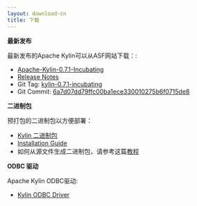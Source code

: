 ```yaml
---
layout: download-cn
title: 下载
---
```

__最新发布__

最新发布的Apache Kylin可以从ASF网站下载：:

  * [Apache-Kylin-0.7.1-Incubating](http://www.apache.org/dyn/closer.cgi/incubator/kylin/apache-kylin-0.7.1-incubating)
  * [Release Notes](http://kylin.incubator.apache.org/docs/release_notes.html)
  * Git Tag: [kylin-0.7.1-incubating](https://github.com/apache/incubator-kylin/tree/kylin-0.7.1-incubating)
  * Git Commit: [6a7d07dd79ffc00ba1ece330010275b6f0715de8](https://github.com/apache/incubator-kylin/commit/6a7d07dd79ffc00ba1ece330010275b6f0715de8)

__二进制包__

预打包的二进制包以方便部署：

  * [Kylin 二进制包](kylin-0.7.2-incubating.tar.gz)
  * [Installation Guide](../docs/install)
  * 如何从源文件生成二进制包，请参考这篇[教程](http://kylin.incubator.apache.org/docs/howto/howto_package.html)

__ODBC 驱动__

Apache Kylin ODBC驱动:

  * [Kylin ODBC Driver](KylinODBCDriver.zip)
